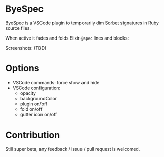 # ByeSpec

ByeSpec is a VSCode plugin to temporarily dim [Sorbet](https://sorbet.org/) signatures in Ruby source files.

When active it fades and folds Elixir `@spec` lines and blocks:

Screenshots: (TBD)

# Options

- VSCode commands: force show and hide
- VSCode configuration:
  - opacity
  - backgroundColor
  - plugin on/off
  - fold on/off
  - gutter icon on/off

# Contribution

Still super beta, any feedback / issue / pull request is welcomed.
